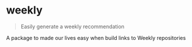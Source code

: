 # weekly

> Easily generate a weekly recommendation

A package to made our lives easy when build links to Weekly repositories